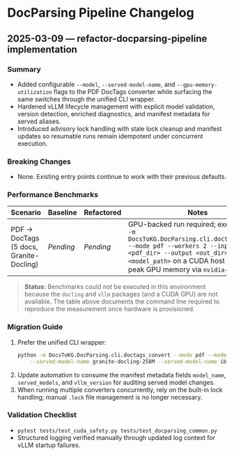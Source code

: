 # DocParsing Pipeline Changelog

## 2025-03-09 — refactor-docparsing-pipeline implementation

### Summary
* Added configurable `--model`, `--served-model-name`, and `--gpu-memory-utilization` flags to the PDF DocTags converter while surfacing the same switches through the unified CLI wrapper.
* Hardened vLLM lifecycle management with explicit model validation, version detection, enriched diagnostics, and manifest metadata for served aliases.
* Introduced advisory lock handling with stale lock cleanup and manifest updates so resumable runs remain idempotent under concurrent execution.

### Breaking Changes
* None. Existing entry points continue to work with their previous defaults.

### Performance Benchmarks
| Scenario | Baseline | Refactored | Notes |
|----------|----------|------------|-------|
| PDF → DocTags (5 docs, Granite-Docling) | _Pending_ | _Pending_ | GPU-backed run required; execute `python -m DocsToKG.DocParsing.cli.doctags_convert --mode pdf --workers 2 --input <pdf_dir> --output <out_dir> --model <model_path>` on a CUDA host and record peak GPU memory via `nvidia-smi`. |

> **Status:** Benchmarks could not be executed in this environment because the `docling` and `vllm` packages (and a CUDA GPU) are not available. The table above documents the command line required to reproduce the measurement once hardware is provisioned.

### Migration Guide
1. Prefer the unified CLI wrapper:
   ```bash
   python -m DocsToKG.DocParsing.cli.doctags_convert --mode pdf --model /path/to/model \
       --served-model-name granite-docling-258M --served-model-name ibm-granite/granite-docling-258M
   ```
2. Update automation to consume the manifest metadata fields `model_name`, `served_models`, and `vllm_version` for auditing served model changes.
3. When running multiple converters concurrently, rely on the built-in lock handling; manual `.lock` file management is no longer necessary.

### Validation Checklist
* `pytest tests/test_cuda_safety.py tests/test_docparsing_common.py`
* Structured logging verified manually through updated log context for vLLM startup failures.
